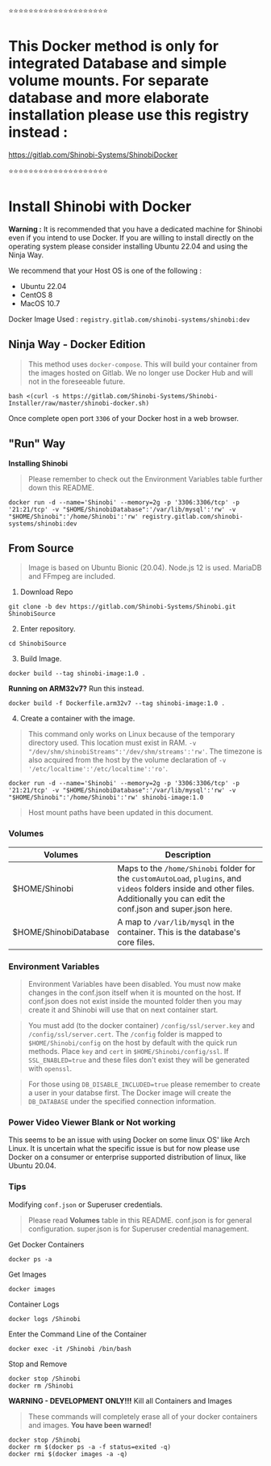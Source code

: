 ⭐⭐⭐⭐⭐⭐⭐⭐⭐⭐⭐⭐⭐⭐⭐⭐⭐⭐⭐⭐

# This Docker method is only for integrated Database and simple volume mounts. For separate database and more elaborate installation please use this registry instead :

https://gitlab.com/Shinobi-Systems/ShinobiDocker

⭐⭐⭐⭐⭐⭐⭐⭐⭐⭐⭐⭐⭐⭐⭐⭐⭐⭐⭐⭐

# Install Shinobi with Docker

**Warning :** It is recommended that you have a dedicated machine for Shinobi even if you intend to use Docker. If you are willing to install directly on the operating system please consider installing Ubuntu 22.04 and using the Ninja Way.

We recommend that your Host OS is one of the following :

- Ubuntu 22.04
- CentOS 8
- MacOS 10.7

Docker Image Used : `registry.gitlab.com/shinobi-systems/shinobi:dev`

## Ninja Way - Docker Edition

> This method uses `docker-compose`. This will build your container from the images hosted on Gitlab. We no longer use Docker Hub and will not in the foreseeable future.

```
bash <(curl -s https://gitlab.com/Shinobi-Systems/Shinobi-Installer/raw/master/shinobi-docker.sh)
```

Once complete open port `3306` of your Docker host in a web browser.

## "Run" Way

**Installing Shinobi**

> Please remember to check out the Environment Variables table further down this README.

```
docker run -d --name='Shinobi' --memory=2g -p '3306:3306/tcp' -p '21:21/tcp' -v "$HOME/ShinobiDatabase":'/var/lib/mysql':'rw' -v "$HOME/Shinobi":'/home/Shinobi':'rw' registry.gitlab.com/shinobi-systems/shinobi:dev
```

## From Source

> Image is based on Ubuntu Bionic (20.04). Node.js 12 is used. MariaDB and FFmpeg are included.

1. Download Repo

```
git clone -b dev https://gitlab.com/Shinobi-Systems/Shinobi.git ShinobiSource
```

2. Enter repository.

```
cd ShinobiSource
```

3. Build Image.

```
docker build --tag shinobi-image:1.0 .
```

**Running on ARM32v7?** Run this instead.

```
docker build -f Dockerfile.arm32v7 --tag shinobi-image:1.0 .
```

4. Create a container with the image.

> This command only works on Linux because of the temporary directory used. This location must exist in RAM. `-v "/dev/shm/shinobiStreams":'/dev/shm/streams':'rw'`. The timezone is also acquired from the host by the volume declaration of `-v '/etc/localtime':'/etc/localtime':'ro'`.

```
docker run -d --name='Shinobi' --memory=2g -p '3306:3306/tcp' -p '21:21/tcp' -v "$HOME/ShinobiDatabase":'/var/lib/mysql':'rw' -v "$HOME/Shinobi":'/home/Shinobi':'rw' shinobi-image:1.0
```

> Host mount paths have been updated in this document.

### Volumes

| Volumes               | Description                                                                                                                                                                       |
| --------------------- | --------------------------------------------------------------------------------------------------------------------------------------------------------------------------------- |
| $HOME/Shinobi         | Maps to the `/home/Shinobi` folder for the `customAutoLoad`, `plugins`, and `videos` folders inside and other files. Additionally you can edit the conf.json and super.json here. |
| $HOME/ShinobiDatabase | A map to `/var/lib/mysql` in the container. This is the database's core files.                                                                                                    |

### Environment Variables

> Environment Variables have been disabled. You must now make changes in the conf.json itself when it is mounted on the host.
> If conf.json does not exist inside the mounted folder then you may create it and Shinobi will use that on next container start.

> You must add (to the docker container) `/config/ssl/server.key` and `/config/ssl/server.cert`. The `/config` folder is mapped to `$HOME/Shinobi/config` on the host by default with the quick run methods. Place `key` and `cert` in `$HOME/Shinobi/config/ssl`. If `SSL_ENABLED=true` and these files don't exist they will be generated with `openssl`.

> For those using `DB_DISABLE_INCLUDED=true` please remember to create a user in your databse first. The Docker image will create the `DB_DATABASE` under the specified connection information.

### Power Video Viewer Blank or Not working

This seems to be an issue with using Docker on some linux OS' like Arch Linux. It is uncertain what the specific issue is but for now please use Docker on a consumer or enterprise supported distribution of linux, like Ubuntu 20.04.

### Tips

Modifying `conf.json` or Superuser credentials.

> Please read **Volumes** table in this README. conf.json is for general configuration. super.json is for Superuser credential management.

Get Docker Containers

```
docker ps -a
```

Get Images

```
docker images
```

Container Logs

```
docker logs /Shinobi
```

Enter the Command Line of the Container

```
docker exec -it /Shinobi /bin/bash
```

Stop and Remove

```
docker stop /Shinobi
docker rm /Shinobi
```

**WARNING - DEVELOPMENT ONLY!!!** Kill all Containers and Images

> These commands will completely erase all of your docker containers and images. **You have been warned!**

```
docker stop /Shinobi
docker rm $(docker ps -a -f status=exited -q)
docker rmi $(docker images -a -q)
```
